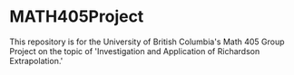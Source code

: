 # MATH405Project

This repository is for the University of British Columbia's Math 405 Group Project on the topic of 'Investigation and Application of Richardson Extrapolation.'
